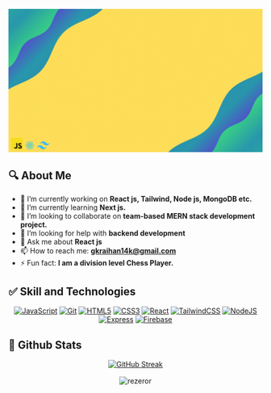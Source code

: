 ![Banner](Md.%20Golam%20Kibria%20Raihan.gif)

## 🔍 About Me

- 🔭 I’m currently working on **React js, Tailwind, Node js, MongoDB etc.**
- 🌱 I’m currently learning **Next js.**
- 👯 I’m looking to collaborate on **team-based MERN stack development project.**
- 🤔 I’m looking for help with **backend development**
- 💬 Ask me about **React js**
- 📫 How to reach me: **gkraihan14k@gmail.com**
- ⚡ Fun fact: **I am a division level Chess Player.**

## ✅ Skill and Technologies

<p align="center">
<a href="https://developer.mozilla.org/en-US/docs/Web/JavaScript" target="_blank" rel="noreferrer"><img src="https://raw.githubusercontent.com/danielcranney/readme-generator/main/public/icons/skills/javascript-colored.svg" width="36" height="36" alt="JavaScript" /></a> <a href="https://git-scm.com/" target="_blank" rel="noreferrer"><img src="https://raw.githubusercontent.com/danielcranney/readme-generator/main/public/icons/skills/git-colored.svg" width="36" height="36" alt="Git" /></a>
<a href="https://developer.mozilla.org/en-US/docs/Glossary/HTML5" target="_blank" rel="noreferrer"><img src="https://raw.githubusercontent.com/danielcranney/readme-generator/main/public/icons/skills/html5-colored.svg" width="36" height="36" alt="HTML5" /></a>
<a href="https://www.w3.org/TR/CSS/#css" target="_blank" rel="noreferrer"><img src="https://raw.githubusercontent.com/danielcranney/readme-generator/main/public/icons/skills/css3-colored.svg" width="36" height="36" alt="CSS3" /></a>
<a href="https://reactjs.org/" target="_blank" rel="noreferrer"><img src="https://raw.githubusercontent.com/danielcranney/readme-generator/main/public/icons/skills/react-colored.svg" width="36" height="36" alt="React" /></a>
<a href="https://tailwindcss.com/" target="_blank" rel="noreferrer"><img src="https://raw.githubusercontent.com/danielcranney/readme-generator/main/public/icons/skills/tailwindcss-colored.svg" width="36" height="36" alt="TailwindCSS" /></a>
<a href="https://nodejs.org/en/" target="_blank" rel="noreferrer"><img src="https://raw.githubusercontent.com/danielcranney/readme-generator/main/public/icons/skills/nodejs-colored.svg" width="36" height="36" alt="NodeJS" /></a>
<a href="https://expressjs.com/" target="_blank" rel="noreferrer"><img src="https://raw.githubusercontent.com/danielcranney/readme-generator/main/public/icons/skills/express-colored.svg" width="36" height="36" alt="Express" /></a>
<a href="https://firebase.google.com/" target="_blank" rel="noreferrer"><img src="https://raw.githubusercontent.com/danielcranney/readme-generator/main/public/icons/skills/firebase-colored.svg" width="36" height="36" alt="Firebase" /></a>
</p>

## 🧮 Github Stats

<div align="center">
  
[![GitHub Streak](https://github-readme-streak-stats.herokuapp.com?user=reZerOR&theme=great-gatsby&hide_border=true&border_radius=00&date_format=j%20M%5B%20Y%5D&currStreakNum=F0DE36&background=45%2C000000FD%2C000000FB&border=EB5454&stroke=F0DE36&ring=FF9607&fire=EB0000&sideNums=EB5454&currStreakLabel=EB5454&sideLabels=E45151&dates=F0DE36&excludeDaysLabel=F0DE36)](https://git.io/streak-stats)

<p align='center'><img align="center" src="https://github-readme-stats.vercel.app/api/top-langs?username=rezeror&show_icons=true&locale=en&layout=compact&theme=merko" alt="rezeror" /></p>

</div>

